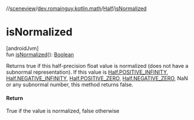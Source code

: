 //[sceneview](../../../index.md)/[dev.romainguy.kotlin.math](../index.md)/[Half](index.md)/[isNormalized](is-normalized.md)

# isNormalized

[androidJvm]\
fun [isNormalized](is-normalized.md)(): [Boolean](https://kotlinlang.org/api/latest/jvm/stdlib/kotlin/-boolean/index.html)

Returns true if this half-precision float value is normalized (does not have a subnormal representation). If this value is [Half.POSITIVE_INFINITY](-companion/-p-o-s-i-t-i-v-e_-i-n-f-i-n-i-t-y.md), [Half.NEGATIVE_INFINITY](-companion/-n-e-g-a-t-i-v-e_-i-n-f-i-n-i-t-y.md), [Half.POSITIVE_ZERO](-companion/-p-o-s-i-t-i-v-e_-z-e-r-o.md), [Half.NEGATIVE_ZERO](-companion/-n-e-g-a-t-i-v-e_-z-e-r-o.md), NaN or any subnormal number, this method returns false.

#### Return

True if the value is normalized, false otherwise
